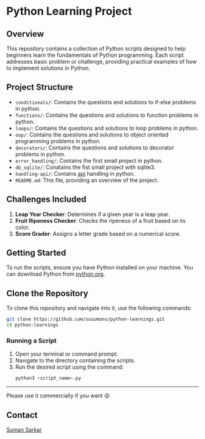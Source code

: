 # Python Learning Project

## Overview
This repository contains a collection of Python scripts designed to help beginners learn the fundamentals of Python programming. Each script addresses basic problem or challenge, providing practical examples of how to implement solutions in Python.

## Project Structure
- `conditionals/`: Contains the questions and solutions to if-else problems in python.
- `functions/`: Contains the questions and solutions to function problems in python.
- `loops/`: Contains the questions and solutions to loop problems in python.
- `oop/`: Contains the questions and solutions to object oriented programming problems in python.
- `decorators/`: Contains the questions and solutions to decorator problems in python.
- `error_handling/`: Contains the first small project in python.
- `db_sqlite/`: Conatains the fist small project with sqlite3.
- `handling-api/`: Contains [api](https://freeapi.app/) handling in python.
- `README.md`: This file, providing an overview of the project.

## Challenges Included
1. **Leap Year Checker**: Determines if a given year is a leap year.
2. **Fruit Ripeness Checker**: Checks the ripeness of a fruit based on its color.
3. **Score Grader**: Assigns a letter grade based on a numerical score.

## Getting Started
To run the scripts, ensure you have Python installed on your machine. You can download Python from [python.org](https://www.python.org/downloads/).

## Clone the Repository

To clone this repository and navigate into it, use the following commands:

```bash
git clone https://github.com/suuumans/python-learnings.git
cd python-learnings
```

### Running a Script
1. Open your terminal or command prompt.
2. Navigate to the directory containing the scripts.
3. Run the desired script using the command:
   ```bash
   python3 <script_name>.py
   ```

---

Please use it commercially if you want 😜

## Contact

[Suman Sarkar](https://x.com/suuumans)
